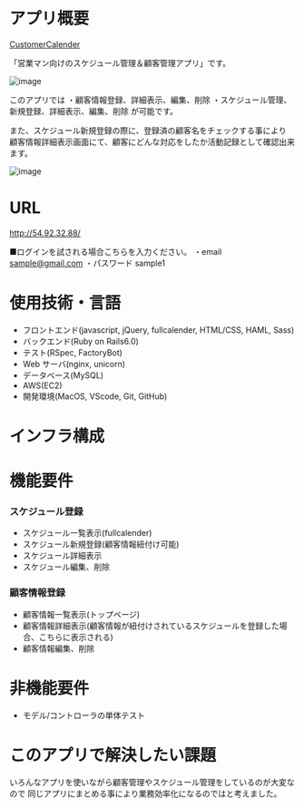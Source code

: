 # アプリ概要
[CustomerCalender](http://54.92.32.88/)

「営業マン向けのスケジュール管理＆顧客管理アプリ」です。

![image](https://user-images.githubusercontent.com/68436861/103549445-ba4f3900-4eea-11eb-8857-e3eba45c9bc0.png)


このアプリでは
・顧客情報登録、詳細表示、編集、削除
・スケジュール管理、新規登録、詳細表示、編集、削除
が可能です。

また、スケジュール新規登録の際に、登録済の顧客名をチェックする事により<br>
顧客情報詳細表示画面にて、顧客にどんな対応をしたか活動記録として確認出来ます。

![image](https://user-images.githubusercontent.com/68436861/103549377-9ab81080-4eea-11eb-9b97-5c33e53b715b.png)

# URL
http://54.92.32.88/

■ログインを試される場合こちらを入力ください。
・email
sample@gmail.com
・パスワード
sample1


# 使用技術・言語

- フロントエンド(javascript, jQuery, fullcalender, HTML/CSS, HAML, Sass)
- バックエンド(Ruby on Rails6.0)
- テスト(RSpec, FactoryBot)
- Web サーバ(nginx, unicorn)
- データベース(MySQL)
- AWS(EC2)
- 開発環境(MacOS, VScode, Git, GitHub)



# インフラ構成



# 機能要件

### スケジュール登録

- スケジュール一覧表示(fullcalender)
- スケジュール新規登録(顧客情報紐付け可能)
- スケジュール詳細表示
- スケジュール編集、削除

### 顧客情報登録

- 顧客情報一覧表示(トップページ)
- 顧客情報詳細表示(顧客情報が紐付けされているスケジュールを登録した場合、こちらに表示される)
- 顧客情報編集、削除

# 非機能要件
- モデル/コントローラの単体テスト

# このアプリで解決したい課題

いろんなアプリを使いながら顧客管理やスケジュール管理をしているのが大変なので
同じアプリにまとめる事により業務効率化になるのではと考えました。




